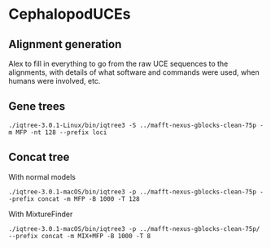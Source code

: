 # CephalopodUCEs

## Alignment generation

Alex to fill in everything to go from the raw UCE sequences to the alignments, with details of what software and commands were used, when humans were involved, etc.

## Gene trees

```
./iqtree-3.0.1-Linux/bin/iqtree3 -S ../mafft-nexus-gblocks-clean-75p -m MFP -nt 128 --prefix loci
```

## Concat tree

With normal models
```
./iqtree-3.0.1-macOS/bin/iqtree3 -p ../mafft-nexus-gblocks-clean-75p --prefix concat -m MFP -B 1000 -T 128
```

With MixtureFinder

```
./iqtree-3.0.1-macOS/bin/iqtree3 -p ../mafft-nexus-gblocks-clean-75p/  --prefix concat -m MIX+MFP -B 1000 -T 8
```